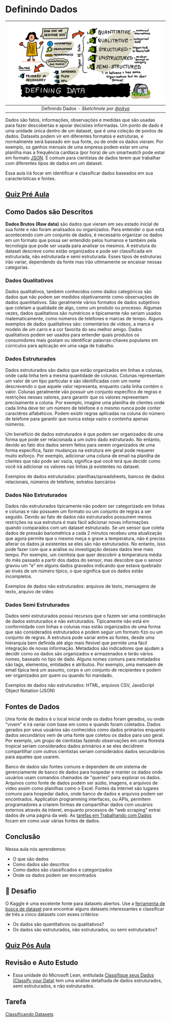 # Definindo Dados

|![ Sketchnote por [(@sketchthedocs)](https://sketchthedocs.dev) ](../../../sketchnotes/03-DefiningData.png)|
|:---:|
|Definindo Dados - _Sketchnote por [@nitya](https://twitter.com/nitya)_ |

Dados são fatos, informações, observações e medidas que são usadas para fazer descobertas e apoiar decisões informadas. Um ponto de dado é uma unidade única dentro de um dataset, que é uma coleção de pontos de dados. Datasets podem vir em diferentes formatos e estruturas, e normalmente será baseado em sua fonte, ou de onde os dados vieram. Por exemplo, os ganhos mensais de uma empresa podem estar em uma planilha mas a frequência cardíaca (por hora) de um smartwatch pode estar em formato [JSON](https://stackoverflow.com/a/383699). É comum para cientistas de dados terem que trabalhar com diferentes tipos de dados em um dataset.

Essa aula irá focar em identificar e classificar dados baseados em sua características e fontes.

## [Quiz Pré Aula](https://red-water-0103e7a0f.azurestaticapps.net/quiz/4)
## Como Dados são Descritos
**Dados Brutos (Raw data)** são dados que vieram em seu estado inicial de sua fonte e não foram analisados ou organizados. Para entender o que está acontecendo com um conjunto de dados, é necessário organizar os dados em um formato que possa ser entendido pelos humanos e também pela tecnologia que pode ser usada para analisar os mesmos. A estrutura do dataset descreve como estão organizados e pode ser classificada em estruturada, não estruturada e semi estruturada. Esses tipos de estruturas irão variar, dependendo da fonte mas irão ultimamente se encaixar nessas categorias.

### Dados Qualitativos
Dados qualitativos, também conhecidos como dados categóricos são dados que não podem ser medidos objetivamente como observações de dados quantitativos. São geralmente vários formatos de dados subjetivos que coletam a qualidade de algo, como um produto ou processo. Algumas vezes, dados qualitativos são numéricos e tipicamente não seriam usados matematicamente, como números de telefones e marcas de tempo. Alguns exemplos de dados qualitativos são: comentários de vídeos, a marca e modelo de um carro e a cor favorita do seu melhor amigo. Dados qualitativos podem ser usados para entender quais produtos os consumidores mais gostam ou identificar palavras-chaves populares em cúrriculos para aplicação em uma vaga de trabalho.

### Dados Estruturados
Dados estruturados são dados que estão organizados em linhas e colunas, onde cada linha tem a mesma quantidade de colunas. Colunas representam um valor de um tipo particular e são identificadas com um nome descrevendo o que aquele valor representa, enquanto cada linha contém o valor. Colunas geralmente vão possuir um conjunto específico de regras e restrições nesses valores, para garantir que os valores representam precisamente a coluna. Por exemplo, imagine uma planilha de clientes onde cada linha deve ter um número de telefone e o mesmo nunca pode conter caractéres alfabéticos. Podem existir regras aplicadas na coluna do número de telefone para garantir que nunca esteja vazio e contenha apenas números.

Um benefício de dados estruturados é que podem ser organizados de uma forma que pode ser relacionada a um outro dado estruturado. No entanto, devido ao fato dos dados serem feitos para serem organizados de uma forma específica, fazer mudanças na estrutura em geral pode requerer muito esforço. Por exemplo, adicionar uma coluna de email na planilha de clientes que não pode ser vazia, significa que você terá que decidir como você irá adicionar os valores nas linhas já existentes no dataset.

Exemplos de dados estruturados: planilhas/spreadsheets, bancos de dados relacionais, números de telefone, extratos bancários

### Dados Não Estruturados
Dados não estruturados tipicamente não podem ser categorizado em linhas e colunas e não possuem um formato ou um conjunto de regras a ser seguido. Devido ao fato de dados não estruturados possuirem menos restrições na sua estrutura é mais fácil adicionar novas informações quando comparados com um dataset estruturado. Se um sensor que coleta dados de pressão bariométrica a cada 2 minutos recebeu uma atualização que agora permite que o mesmo meça e grave a temperatura, não é preciso alterar os dados já existentes se eles são não estruturados. No entanto, isso pode fazer com que a análise ou investigação desses dados leve mais tempo. Por exemplo, um cientista que quer descobrir a temperatura média do mês passado a partir dos dados do sensor, mas descobre que o sensor gravou um "e" em alguns dados gravados indicando que estava quebrado ao invés de um número típico, o que significa que os dados estão incompletos.

Exemplos de dados não estruturados: arquivos de texto, mensagens de texto, arquivo de vídeo

### Dados Semi Estruturados
Dados semi estruturados possui recursos que o fazem ser uma combinação de dados estruturados e não estruturados. Tipicamente não está em conformidade com linhas e colunas mas estão organizados de uma forma que são considerados estruturados e podem seguir um formato fizo ou um conjunto de regras. A estrutura pode variar entre as fontes, desde uma hierarquia bem definida até algo mais flexível que permite uma fácil integração de novas informação. Metadados são indicadores que ajudam a decidir como os dados são organizados e armazenados e terão vários nomes, baseado no tipo de dado. Alguns nomes comuns para metadados são tags, elementos, entidades e atributos. Por exemplo, uma mensaem de email típica terá um assunto, corpo e um conjunto de recipientes e podem ser organizados por quem ou quando foi mandado.

Exemplos de dados não estruturados: HTML, arquivos CSV, JavaScript Object Notation (JSON)

## Fontes de Dados

Uma fonte de dados é o local inicial onde os dados foram gerados, ou onde "vivem" e irá variar com base em como e quando foram coletados. Dados gerados por seus usuários são conhecidos como dados primários enquanto dados secundários vem de uma fonte que coletou os dados para uso geral. Por exemplo, um grupo de cientistas fazendo observações em uma floresta tropical seriam considerados dados primários e se eles decidirem compartilhar com outros cientistas seriam considerados dados secundários para aqueles que usarem.

Banco de dados são fontes comuns e dependem de um sistema de gerenciamente de banco de dados para hospedar e manter os dados onde usuários usam comandos chamados de "queries" para explorar os dados. Arquivos como fonte de dados podem ser aúdio, imagens, e arquivos de vídeo assim como planilhas como o Excel. Fontes da internet são lugares comuns para hospedar dados, onde banco de dados e arquivos podem ser encontrados. Application programming interfaces, ou APIs, permitem programadores a criarem formas de compartilhar dados com usuários externos através da interet, enquanto processos de "web scraping" extrai dados de uma página da web. As [tarefas em Trabalhando com Dados](../../../2-Working-With-Data) focam em como usar várias fontes de dados.

## Conclusão

Nessa aula nós aprendemos:

- O que são dados
- Como dados são descritos
- Como dados são classificados e categorizados
- Onde os dados podem ser encontrados

## 🚀 Desafio

O Kaggle é uma excelente fonte para datasets abertos. Use a [ferramenta de busca de dataset](https://www.kaggle.com/datasets) para encontrar alguns datasets interessantes e classificar de três a cinco datasets com esses critérios:

- Os dados são quantitativos ou qualitativos?
- Os dados são estruturados, não estruturados, ou semi estruturados?

## [Quiz Pós Aula](https://red-water-0103e7a0f.azurestaticapps.net/quiz/5)



## Revisão e Auto Estudo

- Essa unidade do Microsoft Lean, entitulada [Classifique seus Dados (Classify your Data)](https://docs.microsoft.com/en-us/learn/modules/choose-storage-approach-in-azure/2-classify-data) tem uma análise detalhada de dados estruturados, semi estruturados, e não estruturados.

## Tarefa

[Classificando Datasets](assignment.md)
